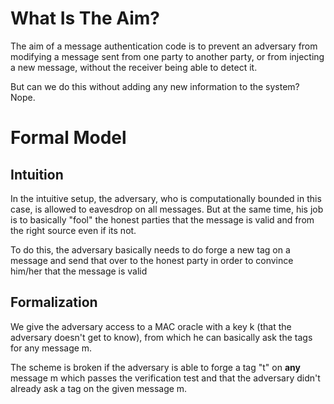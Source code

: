 # What Is The Aim?
The aim of a message authentication code is to prevent an adversary from modifying a message sent from one party to another party, or from injecting a new message, without the receiver being able to detect it.

But can we do this without adding any new information to the system? Nope.
# Formal Model
## Intuition
In the intuitive setup, the adversary, who is computationally bounded in this case, is allowed to eavesdrop on all messages. But at the same time, his job is to basically "fool" the honest parties that the message is valid and from the right source even if its not.

To do this, the adversary basically needs to do forge a new tag on a message and send that over to the honest party in order to convince him/her that the message is valid
## Formalization
We give the adversary access to a MAC oracle with a key k (that the adversary doesn't get to know), from which he can basically ask the tags for any message m.

The scheme is broken if the adversary is able to forge a tag "t" on **any** message m which passes the verification test and that the adversary didn't already ask a tag on the given message m.
